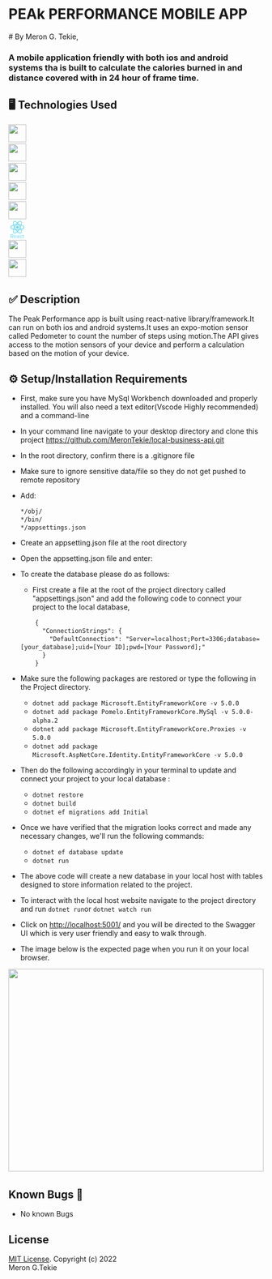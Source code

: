 <h1 font-size ="35px">PEAk PERFORMANCE MOBILE APP</h1>
# By Meron G. Tekie,

### A mobile application friendly with both ios and android systems tha is built to calculate the calories burned in and distance covered with in 24 hour of frame time.

## 🖥️ Technologies Used

<img src="https://cdn.jsdelivr.net/gh/devicons/devicon/icons/csharp/csharp-original.svg" width="35" height="35"/> <br>
<img src="https://github.com/devicons/devicon/tree/v2.15.1/icons/xcode" width="35" height="35"/> <br>
<img src="https://cdn.jsdelivr.net/gh/devicons/devicon/icons/html5/html5-plain-wordmark.svg" width="35" height="35"/> <br>
<img src="https://cdn.jsdelivr.net/gh/devicons/devicon/icons/css3/css3-plain-wordmark.svg" width="35" height="35"/> <br>
<img src="https://cdn.jsdelivr.net/gh/devicons/devicon/icons/javascript/javascript-plain.svg" width="35" height="35"/><br>
<img src="https://github.com/devicons/devicon/blob/v2.15.1/icons/react/react-original-wordmark.svg" width="35" height="35"/><br>
<img src="https://cdn.jsdelivr.net/gh/devicons/devicon/icons/git/git-plain-wordmark.svg" width="35" height="35"/><br>
<img src="https://cdn.jsdelivr.net/gh/devicons/devicon/icons/vscode/vscode-original-wordmark.svg" width="35" height="35"/><br>

## ✅ Description

The Peak Performance app is built using react-native library/framework.It can run on both ios and android systems.It uses an expo-motion sensor called Pedometer to count the number of steps using motion.The API gives access to the motion sensors of your device and perform a calculation based on the motion of your device.

## ⚙️ Setup/Installation Requirements

- First, make sure you have MySql Workbench downloaded and properly installed. You will also need a text editor(Vscode Highly recommended) and a command-line

- In your command line navigate to your desktop directory and clone this project <https://github.com/MeronTekie/local-business-api.git>
- In the root directory, confirm there is a .gitignore file

- Make sure to ignore sensitive data/file so they do not get pushed to remote repository
- Add:

  ```
  */obj/
  */bin/
  */appsettings.json
  ```

- Create an appsetting.json file at the root directory
- Open the appsetting.json file and enter:

- To create the database please do as follows:

  - First create a file at the root of the project directory called "appsettings.json" and add the following code to connect your project to the local database,

  ```
      {
        "ConnectionStrings": {
          "DefaultConnection": "Server=localhost;Port=3306;database=[your_database];uid=[Your ID];pwd=[Your Password];"
        }
      }
  ```

- Make sure the following packages are restored or type the following in the Project directory.
  - `dotnet add package Microsoft.EntityFrameworkCore -v 5.0.0`
  - `dotnet add package Pomelo.EntityFrameworkCore.MySql -v 5.0.0-alpha.2`
  - `dotnet add package Microsoft.EntityFrameworkCore.Proxies -v 5.0.0`
  - `dotnet add package Microsoft.AspNetCore.Identity.EntityFrameworkCore -v 5.0.0`
- Then do the following accordingly in your terminal to update and connect your project to your local database :
  - `dotnet restore`
  - `dotnet build`
  - `dotnet ef migrations add Initial`
- Once we have verified that the migration looks correct and made any necessary changes, we'll run the following commands:

  - `dotnet ef database update`
  - `dotnet run`

- The above code will create a new database in your local host with tables designed to store information related to the project.

- To interact with the local host website navigate to the project directory and run `dotnet run`or `dotnet watch run`
- Click on <http://localhost:5001/> and you will be directed to the Swagger UI which is very user friendly and easy to walk through.
- The image below is the expected page when you run it on your local browser.

<img src ="LocalBusinessApi/img/swagger.png" width="100%" height="400">

## Known Bugs 🐛

- No known Bugs

## License

[MIT License](LICENSE).
Copyright (c) 2022 <br>Meron G.Tekie
